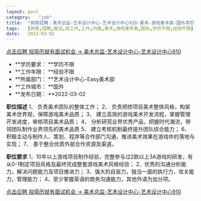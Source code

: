 ```yaml
---
layout:	post
category:	"job"
title:	"网易招聘：美术总监-艺术设计中心-艺术设计中心910-美术-游戏美术类-国外学历不限经验不限"
tags:	[网易,招聘,面试,找工作,工作,内推,美术,游戏美术类,国外,学历不限,经验不限]
date:	2022-03-02
---
```


[点击应聘 投简历就有面试机会 -> 美术总监-艺术设计中心-艺术设计中心910](http://mobile.bole.netease.com/bole/boleDetail?id=38442&employeeId=346f03c3cda5f04c&key=all)



- **学历要求： **学历不限
- **工作年限： **经验不限
- **所属部门： **艺术设计中心-Easy美术部
- **工作城市： **国外
- **发布日期： **2022-03-02



**职位描述**
1、 负责美术团队的整体工作；
2、 负责把控项目美术整体风格，构架美术世界观，保障游戏美术品质；
3、 建立高效的游戏美术开发流程，掌握管理开发进度，审核项目美术品质； 
4、 分析研究业界优秀产品，把握时代潮流，带领团队制作业界领先的美术品质 
5、 建立考核机制最终提升团队综合能力；
6、 积极主动与制作人、策划、程序等合作部门沟通，推进美术效果在游戏中的落地与实现； 
7、 善于整合优质外部合作资源及渠道。 



**职位要求**
1、10年以上游戏项目制作经验，完整参与过2款以上3A游戏的研发，有从0-1制定项目风格及最终完成整套游戏美术风格经验； 
2、优秀的沟通分析能力，解决问题能力及项目推进力； 
3、强大的自驱力，独当一面的执行力，攻关能力，管理能力；
4、至少掌握英语的商务沟通能力，其他外语为加分项。



[点击应聘 投简历就有面试机会 -> 美术总监-艺术设计中心-艺术设计中心910](http://mobile.bole.netease.com/bole/boleDetail?id=38442&employeeId=346f03c3cda5f04c&key=all)